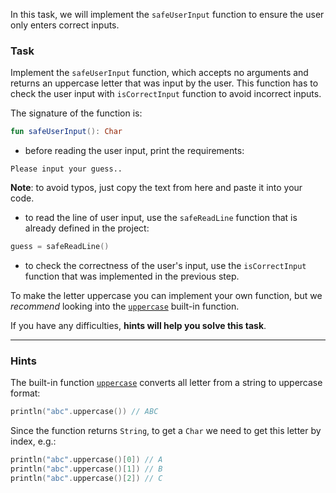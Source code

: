 In this task, we will implement the `safeUserInput` function to ensure the user only enters correct inputs.

### Task

Implement the `safeUserInput` function,
which accepts no arguments and returns an uppercase letter that was input by the user.
This function has to check the user input with `isCorrectInput` function to avoid incorrect inputs.

<div class="hint" title="Click me to see the new signature of the safeUserInput function">

The signature of the function is:
```kotlin
fun safeUserInput(): Char
```
</div>

- before reading the user input, print the requirements:

```text
Please input your guess..
```

**Note**: to avoid typos, just copy the text from here and paste it into your code.

- to read the line of user input, use the `safeReadLine` function that is already defined in the project:

```kotlin
guess = safeReadLine()
```

- to check the correctness of the user's input, use the `isCorrectInput` function that was implemented in the previous step.

To make the letter uppercase you can implement your own function, but we _recommend_ looking into the [`uppercase`](https://kotlinlang.org/api/latest/jvm/stdlib/kotlin.text/uppercase.html) built-in function.

If you have any difficulties, **hints will help you solve this task**.

----

### Hints

<div class="Hint" title="Click me to learn more about the uppercase built-in function">

The built-in function [`uppercase`](https://kotlinlang.org/api/latest/jvm/stdlib/kotlin.text/uppercase.html)
converts all letter from a string to uppercase format:
```kotlin
println("abc".uppercase()) // ABC
```

Since the function returns `String`, to get a `Char` we need to get this letter by index, e.g.:
```kotlin
println("abc".uppercase()[0]) // A
println("abc".uppercase()[1]) // B
println("abc".uppercase()[2]) // C
```
</div>
